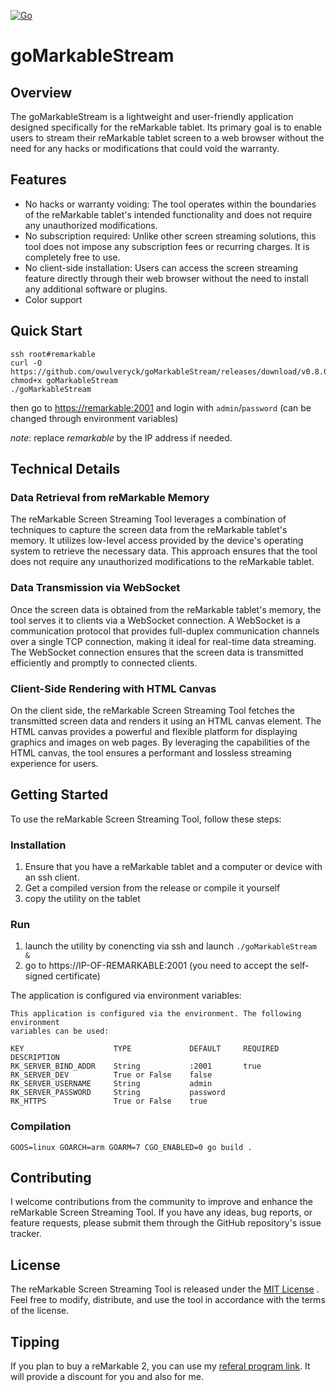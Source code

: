 [![Go](https://github.com/owulveryck/goMarkableStream/actions/workflows/go.yml/badge.svg)](https://github.com/owulveryck/goMarkableStream/actions/workflows/go.yml)

# goMarkableStream
## Overview

The goMarkableStream is a lightweight and user-friendly application designed specifically for the reMarkable tablet. 
Its primary goal is to enable users to stream their reMarkable tablet screen to a web browser without the need for any hacks or modifications that could void the warranty.

## Features

- No hacks or warranty voiding: The tool operates within the boundaries of the reMarkable tablet's intended functionality and does not require any unauthorized modifications.
- No subscription required: Unlike other screen streaming solutions, this tool does not impose any subscription fees or recurring charges. It is completely free to use.
- No client-side installation: Users can access the screen streaming feature directly through their web browser without the need to install any additional software or plugins.
- Color support

## Quick Start

```text
ssh root#remarkable
curl -O https://github.com/owulveryck/goMarkableStream/releases/download/v0.8.0/goMarkableStream
chmod+x goMarkableStream
./goMarkableStream
```

then go to [https://remarkable:2001](https://remarkable:2001) and login with `admin`/`password` (can be changed through environment variables)

_note_: replace _remarkable_ by the IP address if needed.

## Technical Details

### Data Retrieval from reMarkable Memory

The reMarkable Screen Streaming Tool leverages a combination of techniques to capture the screen data from the reMarkable tablet's memory. 
It utilizes low-level access provided by the device's operating system to retrieve the necessary data. 
This approach ensures that the tool does not require any unauthorized modifications to the reMarkable tablet.

### Data Transmission via WebSocket

Once the screen data is obtained from the reMarkable tablet's memory, the tool serves it to clients via a WebSocket connection. 
A WebSocket is a communication protocol that provides full-duplex communication channels over a single TCP connection, making it ideal for real-time data streaming. 
The WebSocket connection ensures that the screen data is transmitted efficiently and promptly to connected clients.

### Client-Side Rendering with HTML Canvas

On the client side, the reMarkable Screen Streaming Tool fetches the transmitted screen data and renders it using an HTML canvas element. 
The HTML canvas provides a powerful and flexible platform for displaying graphics and images on web pages. 
By leveraging the capabilities of the HTML canvas, the tool ensures a performant and lossless streaming experience for users.

## Getting Started

To use the reMarkable Screen Streaming Tool, follow these steps:

### Installation

1. Ensure that you have a reMarkable tablet and a computer or device with an ssh client.
2. Get a compiled version from the release or compile it yourself
3. copy the utility on the tablet

### Run

1. launch the utility by conencting via ssh and launch `./goMarkableStream &`
2. go to https://IP-OF-REMARKABLE:2001 (you need to accept the self-signed certificate)

The application is configured via environment variables:

```text
This application is configured via the environment. The following environment
variables can be used:

KEY                    TYPE             DEFAULT     REQUIRED    DESCRIPTION
RK_SERVER_BIND_ADDR    String           :2001       true        
RK_SERVER_DEV          True or False    false                   
RK_SERVER_USERNAME     String           admin                   
RK_SERVER_PASSWORD     String           password                
RK_HTTPS               True or False    true
```

### Compilation

`GOOS=linux GOARCH=arm GOARM=7 CGO_ENABLED=0 go build .`

## Contributing

I welcome contributions from the community to improve and enhance the reMarkable Screen Streaming Tool. If you have any ideas, bug reports, or feature requests, please submit them through the GitHub repository's issue tracker.

## License

The reMarkable Screen Streaming Tool is released under the [MIT License](https://opensource.org/licenses/MIT) . Feel free to modify, distribute, and use the tool in accordance with the terms of the license.

## Tipping

If you plan to buy a reMarkable 2, you can use my [referal program link](https://remarkable.com/referral/PY5B-PH8U). It will provide a discount for you and also for me.

